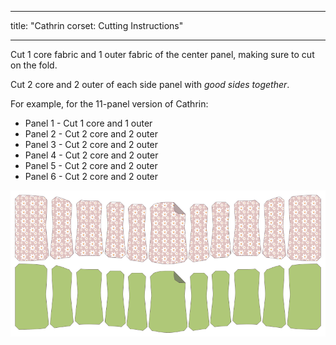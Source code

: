 - - -
title: "Cathrin corset: Cutting Instructions"
- - -

Cut 1 core fabric and 1 outer fabric of the center panel, making sure to cut on the fold.

Cut 2 core and 2 outer of each side panel with _good sides together_.

For example, for the 11-panel version of Cathrin:

- Panel 1 - Cut 1 core and 1 outer
- Panel 2 - Cut 2 core and 2 outer
- Panel 3 - Cut 2 core and 2 outer
- Panel 4 - Cut 2 core and 2 outer
- Panel 5 - Cut 2 core and 2 outer
- Panel 6 - Cut 2 core and 2 outer

![Pattern pieces](cathrin_cutting.png)
